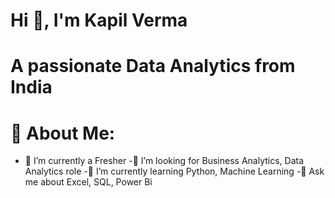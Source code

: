 #                                                                   Hi 👋, I'm Kapil Verma
#                                                              A passionate Data Analytics from India

# 💫 About Me:
- 🔭 I’m currently a Fresher
-🤝 I’m looking for Business Analytics, Data Analytics role
-🌱 I’m currently learning Python, Machine Learning
-💬 Ask me about Excel, SQL, Power Bi


<!---
Kapilverma22/Kapilverma22 is a ✨ special ✨ repository because its `README.md` (this file) appears on your GitHub profile.
You can click the Preview link to take a look at your changes.
--->

